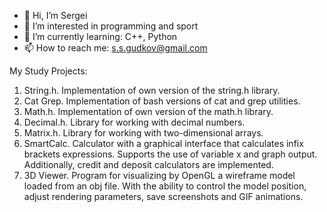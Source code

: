 - 👋 Hi, I’m Sergei
- 👀 I’m interested in programming and sport
- 🌱 I’m currently learning: С++, Python
- 📫 How to reach me: s.s.gudkov@gmail.com

My Study Projects:
1. String.h. Implementation of own version of the string.h library.
2. Cat Grep. Implementation of bash versions of cat and grep utilities.
3. Math.h. Implementation of own version of the math.h library.
4. Decimal.h. Library for working with decimal numbers.
5. Matrix.h. Library for working with two-dimensional arrays.
6. SmartCalc. Сalculator with a graphical interface that calculates infix brackets expressions. Supports the use of variable x and graph output. Additionally, credit and deposit calculators are implemented.
7. 3D Viewer.  Program for visualizing by OpenGL a wireframe model loaded from an obj file. With the ability to control the model position, adjust rendering parameters, save screenshots and GIF animations.
